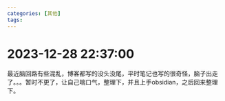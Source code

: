 ```yaml
---
categories: [其他]
tags: 
---
```

# 2023-12-28 22:37:00
最近脑回路有些混乱，博客都写的没头没尾，平时笔记也写的很奇怪，脑子出走了。。。暂时不更了，让自己喘口气，整理下，并且上手obsidian，之后回来整理下。